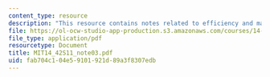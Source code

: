 ```yaml
---
content_type: resource
description: "This resource contains notes related to efficiency and markets.\r\n"
file: https://ol-ocw-studio-app-production.s3.amazonaws.com/courses/14-42-environmental-policy-and-economics-spring-2011/fab704c104e59101921d89a3f8307edb_MIT14_42S11_note03.pdf
file_type: application/pdf
resourcetype: Document
title: MIT14_42S11_note03.pdf
uid: fab704c1-04e5-9101-921d-89a3f8307edb
---
```

